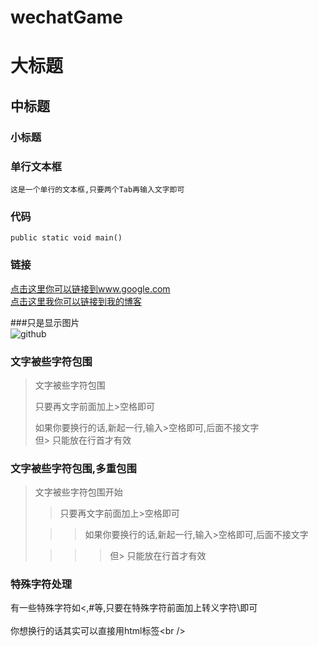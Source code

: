 # wechatGame

大标题  
=======

中标题  
-------

### 小标题

### 单行文本框  
    这是一个单行的文本框,只要两个Tab再输入文字即可

### 代码
    public static void main()

### 链接  
[点击这里你可以链接到www.google.com](http://www.google.com)<br />
[点击这里我你可以链接到我的博客](http://guoyunsky.iteye.com)<br />

###只是显示图片  
![github](https://avatars1.githubusercontent.com/u/9955875?v=3&s=96 "title")

### 文字被些字符包围  
> 文字被些字符包围  
>  
> 只要再文字前面加上>空格即可  
>  
> 如果你要换行的话,新起一行,输入>空格即可,后面不接文字  
> 但> 只能放在行首才有效

### 文字被些字符包围,多重包围  
> 文字被些字符包围开始  
>  
> > 只要再文字前面加上>空格即可  
>  
>  > > 如果你要换行的话,新起一行,输入>空格即可,后面不接文字  
>  
> > > > 但> 只能放在行首才有效 

### 特殊字符处理  
有一些特殊字符如<,#等,只要在特殊字符前面加上转义字符\即可<br />  
你想换行的话其实可以直接用html标签\<br /\>  
